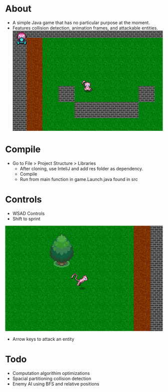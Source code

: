 # About

+ A simple Java game that has no particular purpose at the moment.
+ Features collision detection, animation frames, and attackable entities.
![Demo1](res/demos/demo1.png)

# Compile

+ Go to File > Project Structure > Libraries
  + After cloning, use InteliJ and add res folder as dependency.
  + Compile 
  + Run from main function in game.Launch.java found in src
  
# Controls

+ WSAD Controls
+ Shift to sprint

![Demo1](res/demos/demo2.png)

+ Arrow keys to attack an entity


# Todo
+ Computation algorithim optimizations
+ Spacial partitioning collision detection
+ Enemy AI using BFS and relative positions 

